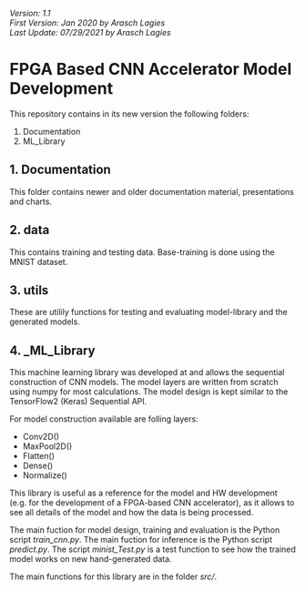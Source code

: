 *Version: 1.1* <br />
*First Version: Jan 2020 by Arasch Lagies* <br />
*Last Update: 07/29/2021 by Arasch Lagies* <br />

# FPGA Based CNN Accelerator Model Development

This repository contains in its new version the following folders:
1. Documentation
2. ML_Library


## 1. Documentation
This folder contains newer and older documentation material, presentations and charts.

## 2. data
This contains training and testing data. 
Base-training is done using the MNIST dataset.

## 3. utils
These are utilily functions for testing and evaluating model-library and the generated models.

## 4.  _ML_Library
This machine learning library was developed at   and allows the sequential construction of CNN models. The model layers are written from scratch using numpy for most calculations. The model design is kept similar to the TensorFlow2 (Keras) Sequential API.

For model construction available are folling layers:
- Conv2D()
- MaxPool2D()
- Flatten()
- Dense()
- Normalize()

This library is useful as a reference for the model and HW development (e.g. for the development of a FPGA-based CNN accelerator), as it allows to see all details of the model and how the data is being processed.

The main fuction for model design, training and evaluation is the Python script *train_cnn.py*.
The main fuction for inference is the Python script *predict.py*.
The script *minist_Test.py* is a test function to see how the trained model works on new hand-generated data.

The main functions for this library are in the folder *src/*.
